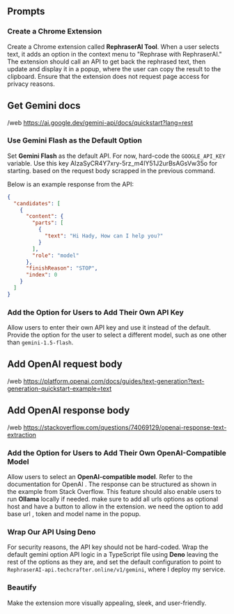 ## Prompts

### Create a Chrome Extension

Create a Chrome extension called **RephraserAI Tool**. When a user selects text, it adds an option in the context menu to "Rephrase with RephraserAI." The extension should call an API to get back the rephrased text, then update and display it in a popup, where the user can copy the result to the clipboard. Ensure that the extension does not request page access for privacy reasons.

## Get Gemini docs
/web https://ai.google.dev/gemini-api/docs/quickstart?lang=rest 
### Use Gemini Flash as the Default Option

Set **Gemini Flash** as the default API. For now, hard-code the `GOOGLE_API_KEY` variable. Use this key AIzaSyCR4Y7xry-5rz_m4IY51J2urBsAGsVw35o for starting. based on the request body scrapped in the previous command.

Below is an example response from the API:
```json
{
  "candidates": [
    {
      "content": {
        "parts": [
          {
            "text": "Hi Hady, How can I help you?"
          }
        ],
        "role": "model"
      },
      "finishReason": "STOP",
      "index": 0
    }
  ]
}
```

### Add the Option for Users to Add Their Own API Key

Allow users to enter their own API key and use it instead of the default. Provide the option for the user to select a different model, such as one other than `gemini-1.5-flash`.

## Add OpenAI request body
/web https://platform.openai.com/docs/guides/text-generation?text-generation-quickstart-example=text
## Add OpenAI response body
/web https://stackoverflow.com/questions/74069129/openai-response-text-extraction

### Add the Option for Users to Add Their Own OpenAI-Compatible Model

Allow users to select an **OpenAI-compatible model**. Refer to the documentation for OpenAI . The response can be structured as shown in the example from Stack Overflow. This feature should also enable users to run **Ollama** locally if needed. make sure to add all urls options as optional host and have a button to allow in the extension. we need the option to add base url , token and model name in the popup. 

### Wrap Our API Using Deno

For security reasons, the API key should not be hard-coded. Wrap the default gemini option API logic in a TypeScript file using **Deno** leaving the rest of the options as they are, and set the default configuration to point to `RephraserAI-api.techcrafter.online/v1/gemini`, where I deploy my service.

### Beautify

Make the extension more visually appealing, sleek, and user-friendly.
